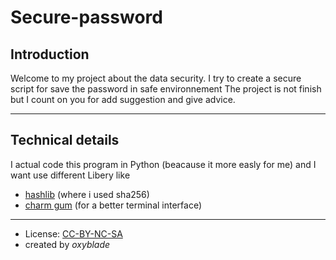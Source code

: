 # Secure-password

## Introduction

Welcome to my project about the data security.
I try to create a secure script for save the password in safe environnement
The project is not finish but I count on you for add suggestion and give advice.

---

## Technical details

I actual code this program in Python (beacause it more easly for me) and I want use different
Libery like
* [hashlib](https://docs.python.org/fr/3/library/hashlib.html) (where i used sha256)
* [charm gum](https://github.com/charmbracelet/gum) (for a better terminal interface)

---

* License: [CC-BY-NC-SA](https://fr.wikipedia.org/wiki/Licence_Creative_Commons#:~:text=les%20m%C3%AAmes%20conditions-,CC%2DBY%2DNC%2DSA,-Licence%20de%20libre)
* created by *oxyblade*
